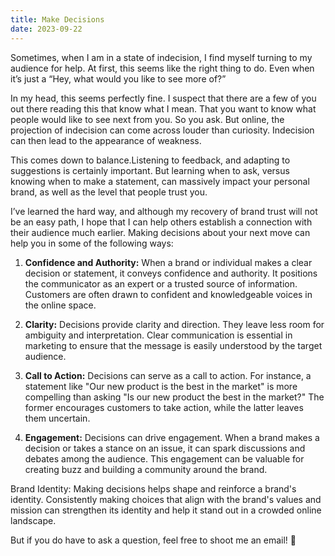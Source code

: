 ```yaml
---
title: Make Decisions
date: 2023-09-22
---
```


Sometimes, when I am in a state of indecision, I find myself turning to my audience for help. At first, this seems like the right thing to do. Even when it’s just a “Hey, what would you like to see more of?”

In my head, this seems perfectly fine. I suspect that there are a few of you out there reading this that know what I mean. That you want to know what people would like to see next from you. So you ask. But online, the projection of indecision can come across louder than curiosity. Indecision can then lead to the appearance of weakness.

This comes down to balance.Listening to feedback, and adapting to suggestions is certainly important. But learning when to ask, versus knowing when to make a statement, can massively impact your personal brand, as well as the level that people trust you.

I’ve learned the hard way, and although my recovery of brand trust will not be an easy path, I hope that I can help others establish a connection with their audience much earlier. Making decisions about your next move can help you in some of the following ways:

1. **Confidence and Authority:** When a brand or individual makes a clear decision or statement, it conveys confidence and authority. It positions the communicator as an expert or a trusted source of information. Customers are often drawn to confident and knowledgeable voices in the online space.

1. **Clarity:** Decisions provide clarity and direction. They leave less room for ambiguity and interpretation. Clear communication is essential in marketing to ensure that the message is easily understood by the target audience.

1. **Call to Action:** Decisions can serve as a call to action. For instance, a statement like "Our new product is the best in the market" is more compelling than asking "Is our new product the best in the market?" The former encourages customers to take action, while the latter leaves them uncertain.

1. **Engagement:** Decisions can drive engagement. When a brand makes a decision or takes a stance on an issue, it can spark discussions and debates among the audience. This engagement can be valuable for creating buzz and building a community around the brand.

Brand Identity: Making decisions helps shape and reinforce a brand's identity. Consistently making choices that align with the brand's values and mission can strengthen its identity and help it stand out in a crowded online landscape.

But if you do have to ask a question, feel free to shoot me an email! 🙂
